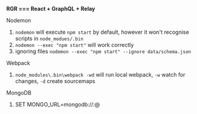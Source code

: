 **RGR === React + GraphQL + Relay** 

Nodemon

1. `nodemon` will execute `npm start` by default, however it won't recognise scripts in `node_modues/.bin` 
2. `nodemon --exec "npm start"` will work correctly
3. ignoring files `nodemon --exec "npm start" --ignore data/schema.json`

Webpack

1. `node_modules\.bin\webpack -wd` will run local webpack, `-w` watch for changes, `-d` create sourcemaps

MongoDB

1. SET MONGO_URL=mongodb://<user>:<password>@<url>

